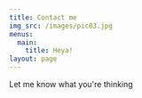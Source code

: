 ```yaml
---
title: Contact me
img_src: /images/pic03.jpg
menus:
  main:
    title: Heya!
layout: page
---
```

Let me know what you're thinking
